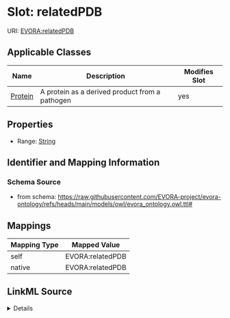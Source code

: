 

# Slot: relatedPDB



URI: [EVORA:relatedPDB](https://raw.githubusercontent.com/EVORA-project/evora-ontology/refs/heads/main/models/owl/evora_ontology.owl.ttl#relatedPDB)



<!-- no inheritance hierarchy -->





## Applicable Classes

| Name | Description | Modifies Slot |
| --- | --- | --- |
| [Protein](Protein.md) | A protein as a derived product from a pathogen |  yes  |







## Properties

* Range: [String](String.md)





## Identifier and Mapping Information







### Schema Source


* from schema: https://raw.githubusercontent.com/EVORA-project/evora-ontology/refs/heads/main/models/owl/evora_ontology.owl.ttl#




## Mappings

| Mapping Type | Mapped Value |
| ---  | ---  |
| self | EVORA:relatedPDB |
| native | EVORA:relatedPDB |




## LinkML Source

<details>
```yaml
name: relatedPDB
from_schema: https://raw.githubusercontent.com/EVORA-project/evora-ontology/refs/heads/main/models/owl/evora_ontology.owl.ttl#
rank: 1000
alias: relatedPDB
domain_of:
- Protein
range: string

```
</details>